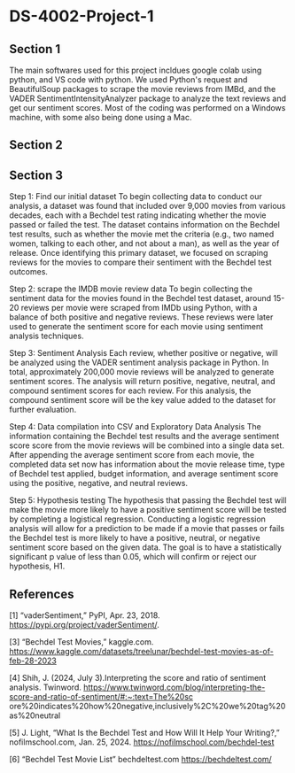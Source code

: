 # DS-4002-Project-1

## Section 1

The main softwares used for this project incldues google colab using python, and VS code with python. 
We used Python's request and BeautifulSoup packages to scrape the movie reviews from IMBd, and the VADER SentimentIntensityAnalyzer package to analyze the text reviews and get our sentiment scores.
Most of the coding was performed on a Windows machine, with some also being done using a Mac. 

## Section 2

## Section 3 

Step 1: Find our initial dataset
To begin collecting data to conduct our analysis, a dataset was found that included over 9,000 movies from various decades, each with a Bechdel test rating indicating whether the movie passed or failed the test. The dataset contains information on the Bechdel test results, such as whether the movie met the criteria (e.g., two named women, talking to each other, and not about a man), as well as the year of release. Once identifying this primary dataset, we focused on scraping reviews for the movies to compare their sentiment with the Bechdel test outcomes.

Step 2: scrape the IMDB movie review data
To begin collecting the sentiment data for the movies found in the Bechdel test dataset, around 15-20 reviews per movie were scraped from IMDb using Python, with a balance of both positive and negative reviews. These reviews were later used to generate the sentiment score for each movie using sentiment analysis techniques.

Step 3: Sentiment Analysis 
Each review, whether positive or negative, will be analyzed using the VADER sentiment analysis package in Python. In total, approximately 200,000 movie reviews will be analyzed to generate sentiment scores. The analysis will return positive, negative, neutral, and compound sentiment scores for each review. For this analysis, the compound sentiment score will be the key value added to the dataset for further evaluation.

Step 4: Data compilation into CSV and Exploratory Data Analysis
The information containing the Bechdel test results and the average sentiment score score from the movie reviews will be combined into a single data set. After appending the average sentiment score from each movie, the completed data set now has information about the movie release time, type of Bechdel test applied, budget information, and average sentiment score using the positive, negative, and neutral reviews.

Step 5: Hypothesis testing
The hypothesis that passing the Bechdel test will make the movie more likely to have a positive sentiment score will be tested by completing a logistical regression. Conducting a logistic regression analysis will allow for a prediction to be made if a movie that passes or fails the Bechdel test is more likely to have a positive, neutral, or negative sentiment score based on the given data. The goal is to have a statistically significant p value of less than 0.05, which will confirm or reject our hypothesis, H1. 

## References 

[1] “vaderSentiment,” PyPI, Apr. 23, 2018. https://pypi.org/project/vaderSentiment/.

[3] “Bechdel Test Movies,” kaggle.com.
https://www.kaggle.com/datasets/treelunar/bechdel-test-movies-as-of-feb-28-2023

[4] Shih, J. (2024, July 3).Interpreting the score and ratio of sentiment analysis. Twinword.
https://www.twinword.com/blog/interpreting-the-score-and-ratio-of-sentiment/#:~:text=The%20sc
ore%20indicates%20how%20negative,inclusively%2C%20we%20tag%20as%20neutral

[5] J. Light, “What Is the Bechdel Test and How Will It Help Your Writing?,” nofilmschool.com, 
Jan. 25, 2024. https://nofilmschool.com/bechdel-test

[6] “Bechdel Test Movie List” bechdeltest.com
https://bechdeltest.com/


